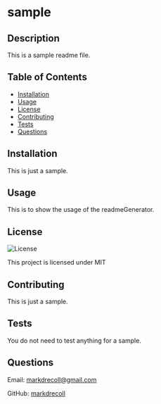# sample
  ## Description
  This is a sample readme file.
  ## Table of Contents
   - [Installation](#Installation)
   - [Usage](#Usage)
   - [License](#License)
   - [Contributing](#Contributing)
   - [Tests](#Tests)
   - [Questions](#Questions)  
  ## Installation
  This is just a sample.
  ## Usage
  This is to show the usage of the readmeGenerator.
  ## License
![License](https://img.shields.io/badge/License-MIT%202.0-blue.svg)
  
This project is licensed under MIT  
  ## Contributing
  This is just a sample.
  ## Tests
  You do not need to test anything for a sample.
  ## Questions
  Email: markdrecoll@gmail.com

  GitHub: [markdrecoll](https://github.com/markdrecoll/)